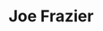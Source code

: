 ---
pid: mp188
title: Joe Frazier
location_transcription: Broad & Elmwood/North Phila
coordinates: "[-75.15523911569, 39.990036533664]"
zipcode: '19141'
gen_neighborhood: Northwest Philadelphia
neighborhood: Logan
outside_phl: 
age: '41'
age_range: 40-49
instagram: 
image_file_name: mp_188.jpg
proposal_transcription: Philly Real Champ
topic: Sports
topic_summary: 0, 0
type: Sculpture Statue
keywords_other: 
credit: Amone Bradley
image_labels: A figure w/ boxing gloves representing Joe Frazier
twitter: 
facebook: 
permalink: "/monuments/mp188/"
layout: item-page
---